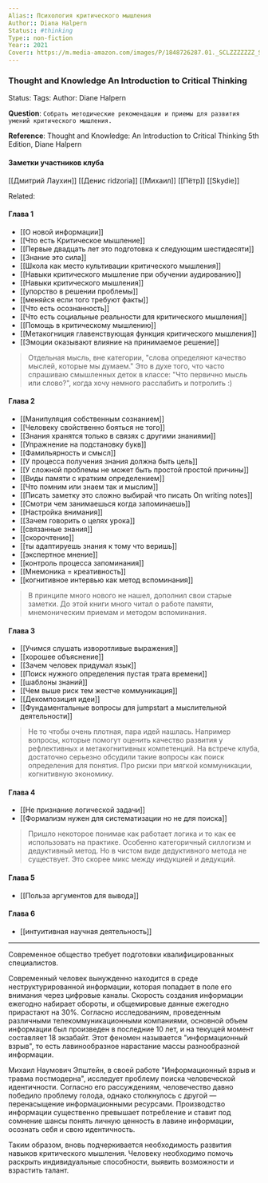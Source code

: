 ```yaml
---
Alias:: Психология критического мышления
Author:: Diana Halpern
Status:: #thinking 
Type:: non-fiction
Year:: 2021
Cover:: https://m.media-amazon.com/images/P/1848726287.01._SCLZZZZZZZ_SX500_.jpg
---
```

### Thought and Knowledge An Introduction to Critical Thinking
Status: 
Tags: 
Author: Diane Halpern

**Question**: `Собрать методические рекомендации и приемы для развития умений критического мышления.`

**Reference**: Thought and Knowledge: An Introduction to Critical Thinking 5th Edition, Diane Halpern

#### Заметки участников клуба
[[Дмитрий Лаухин]]
[[Денис ridzoria]]
[[Михаил]]
[[Пётр]]
[[Skydie]]

Related: 
#### Глава 1
- [[О новой информации]]
- [[Что есть Критическое мышление]]
- [[Первые двадцать лет это подготовка к следующим шестидесяти]]
- [[Знание это сила]]
- [[Школа как место культивации критического мышления]]
- [[Навыки критического мышление при обучении аудированию]]
- [[Навыки критического мышления]]
- [[упорство в решении проблемы]]
- [[меняйся если того требуют факты]]
- [[Что есть осознанность]]
- [[Что есть социальные реальности для критического мышления]]
- [[Помощь в критическому мышлению]]
- [[Метакогниция главенствующая функция критического мышления]]
- [[Эмоции оказывают влияние на принимаемое решение]]

> Отдельная мысль, вне категории, "слова определяют качество мыслей, которые мы думаем." Это в духе того, что часто спрашиваю смышленных деток в классе: "Что первично мысль или слово?", когда хочу немного расслабить и потролить :)

#### Глава 2
- [[Манипуляция собственным сознанием]]
- [[Человеку свойственно бояться не того]]
- [[Знания хранятся только в связях с другими знаниями]]
- [[Упражнение на подстановку букв]]
- [[Фамильярность и смысл]]
- [[У процесса получения знания должна быть цель]]
- [[У сложной проблемы не может быть простой простой причины]]
- [[Виды памяти с кратким определением]]
- [[Что помним или знаем так и мыслим]]
- [[Писать заметку это сложно выбирай что писать On writing notes]]
- [[Смотри чем занимаешься когда запоминаешь]]
- [[Настройка внимания]]
- [[Зачем говорить о целях урока]]
- [[связанные знания]]
- [[скорочтение]]
- [[ты адаптируешь знания к тому что веришь]]
- [[экспертное мнение]]
- [[контроль процесса запоминания]]
- [[Мнемоника = креативность]]
- [[когнитивное интервью как метод вспоминания]]
 
 > В принципе много нового не нашел, дополнил свои старые заметки. До этой книги много читал о работе памяти, мнемоническим приемам и методом вспоминания.

#### Глава 3
- [[Учимся слушать изворотливые выражения]]
- [[хорошее объяснение]]
- [[Зачем человек придумал язык]]
- [[Поиск нужного определения пустая трата времени]]
- [[шаблоны знаний]]
- [[Чем выше риск тем жестче коммуникация]]
- [[Декомпозиция идеи]]
- [[Фундаментальные вопросы для jumpstart а мыслительной деятельности]]

> Не то чтобы очень плотная, пара идей нашлась. Например вопросы, которые помогут оценить качество развития у рефлективных и метакогнитивных компетенций. На встрече клуба, достаточно серьезно обсудили такие вопросы как поиск определения для понятия. Про риски при мягкой коммуникации, когнитивную экономику.

#### Глава 4
- [[Не признание логической задачи]]
- [[Формализм нужен для систематизации но не для поиска]]

> Пришло некоторое понимае как работает логика и то как ее использовать на практике. Особенно категоричный силлогизм и дедуктивный метод. Но в чистом виде дедуктивного метода не существует. Это скорее микс между индукцией и дедукций.

#### Глава 5
- [[Польза аргументов для вывода]]

#### Глава 6
- [[интуитивная научная деятельность]]

---
           
Современное общество требует подготовки квалифицированных специалистов. 

Современный человек вынужденно находится в среде неструктурированной информации, которая попадает в поле его внимания через цифровые каналы. Скорость создания информации ежегодно набирает обороты, и общемировые данные ежегодно прирастают на 30%. Согласно исследованиям, проведенным различными телекоммуникационными компаниями, основной объем информации был произведен в последние 10 лет, и на текущей момент составляет 18 экзабайт. Этот феномен называется "информационный взрыв", то есть лавинообразное нарастание массы разнообразной информации.

Михаил Наумович Эпштейн, в своей работе "Информационный взрыв и травма постмодерна", исследует проблему поиска человеческой идентичности. Согласно его рассуждениям, человечество давно победило проблему голода, однако столкнулось с другой — перенасыщение информационными ресурсами. Производство информации существенно превышает потребление и ставит под сомнение шансы понять личную ценность в лавине информации, осознать себя и свою идентичность.

Таким образом, вновь подчеркивается необходимость развития навыков критического мышления. Человеку необходимо помочь раскрыть индивидуальные способности, выявить возможности и взрастить талант. 